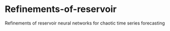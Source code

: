 # Refinements-of-reservoir
Refinements of reservoir neural networks for chaotic time series forecasting
